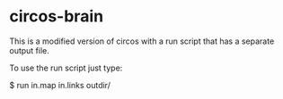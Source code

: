 circos-brain
============

This is a modified version of circos with a run script that has a separate output file. 

To use the run script just type:

$ run in.map in.links outdir/
